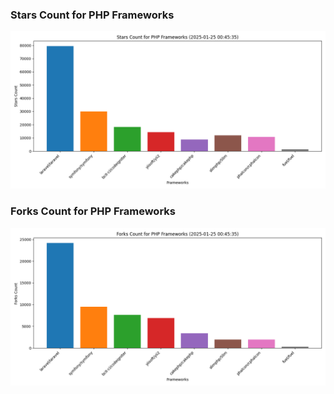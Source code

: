 ### Stars Count for PHP Frameworks

![Stars Chart](./archive/charts/20250125004535_stars_count.png)

### Forks Count for PHP Frameworks

![Forks Chart](./archive/charts/20250125004535_forks_count.png)

